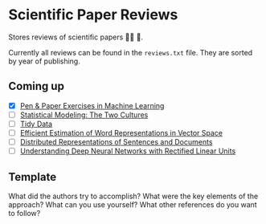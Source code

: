 # Scientific Paper Reviews

Stores reviews of scientific papers :scientist: 📄.

Currently all reviews can be found in the `reviews.txt` file. They are sorted by year of publishing.

## Coming up

- [X] [Pen & Paper Exercises in Machine Learning](https://arxiv.org/pdf/2206.13446.pdf)
- [ ] [Statistical Modeling: The Two Cultures](https://www.jstor.org/stable/2676681?origin=JSTOR-pdf)
- [ ] [Tidy Data](http://vita.had.co.nz/papers/tidy-data.pdf)
- [ ] [Efficient Estimation of Word Representations in Vector Space](https://arxiv.org/pdf/1301.3781.pdf)
- [ ] [Distributed Representations of Sentences and Documents](https://cs.stanford.edu/~quocle/paragraph_vector.pdf)
- [ ] [Understanding Deep Neural Networks with Rectified Linear Units](https://arxiv.org/pdf/1611.01491.pdf)

## Template

What did the authors try to accomplish?
What were the key elements of the approach?
What can you use yourself?
What other references do you want to follow?
